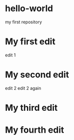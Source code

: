 # hello-world
my first repository
# My first edit
edit 1
# My second edit
edit 2
edit 2 again
# My third edit
# My fourth edit
